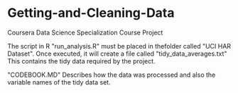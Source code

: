 Getting-and-Cleaning-Data
=========================

Coursera Data Science Specialization Course Project

The script in R "run_analysis.R" must be placed in thefolder called "UCI HAR Dataset". Once executed, it will 
create a file called "tidy_data_averages.txt" This contains the tidy data required by the project.

"CODEBOOK.MD" Describes how the data was processed and also the variable names of the tidy data set.
